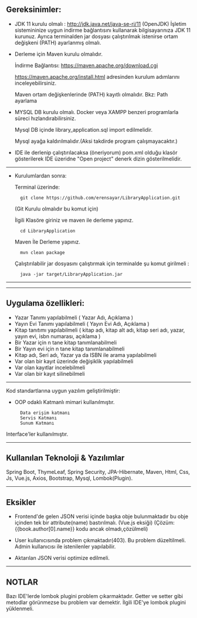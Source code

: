 Gereksinimler:
--
* JDK 11 kurulu olmalı : http://jdk.java.net/java-se-ri/11 (OpenJDK) İşletim sistemininize uygun indirme bağlantısını kullanarak bilgisayarınıza JDK 11 kurunuz. Ayrıca terminalden jar dosyası çalıştırılmak istenirse ortam değişkeni (PATH) ayarlanmış olmalı.

* Derleme için Maven kurulu olmalıdır. 

    İndirme Bağlantısı: https://maven.apache.org/download.cgi
    
    https://maven.apache.org/install.html adresinden kurulum adımlarını inceleyebilirsiniz. 

    Maven ortam değişkenlerinde (PATH) kayıtlı olmalıdır. 
    Bkz: Path ayarlama

* MYSQL DB kurulu olmalı. Docker veya XAMPP benzeri programlarla süreci hızlandırabilirsiniz. 
    
    Mysql DB içinde library_application.sql import edilmelidir.  

    Mysql ayağa kaldırılmalıdır.(Aksi takdirde program çalışmayacaktır.)

* IDE ile derlenip çalıştırılacaksa (öneriyorum) pom.xml olduğu klasör gösterilerek IDE üzeridne "Open project" denerk dizin gösterilmelidir.     

---

* Kurulumlardan sonra:

    Terminal üzerinde: 

        git clone https://github.com/erensayar/LibraryApplication.git
    (Git Kurulu olmalıdır bu komut için)

    İlgili Klasöre giriniz ve maven ile derleme yapınız.

        cd LibraryApplication

    Maven İle Derleme yapınız.
    
        mvn clean package
    
    Çalıştırılabilir jar dosyasını çalıştırmak için terminalde şu komut girilmeli :

        java -jar target/LibraryApplication.jar
        
---
---        

Uygulama özellikleri:
--
* Yazar Tanımı yapılabilmeli ( Yazar Adı, Açıklama )
* Yayın Evi Tanımı yapılabilmeli ( Yayın Evi Adı, Açıklama )
* Kitap tanıtımı yapılabilmeli ( kitap adı, kitap alt adı, kitap seri
adı, yazar, yayın evi, isbn numarası, açıklama )
* Bir Yazar için n tane kitap tanımlanabilmeli
* Bir Yayın evi için n tane kitap tanımlanabilmeli
* Kitap adı, Seri adı, Yazar ya da ISBN ile arama yapılabilmeli
* Var olan bir kayıt üzerinde değişiklik yapılabilmeli
* Var olan kayıtlar incelebilmeli
* Var olan bir kayıt silinebilmeli
---
Kod standartlarına uygun yazılım geliştirilmiştir:

* OOP odaklı Katmanlı mimari kullanılmıştır. 

        Data erişim katmanı 
        Servis Katmanı
        Sunum Katmanı
Interface'ler kullanılmıştır.

---

Kullanılan Teknoloji & Yazılımlar
--
Spring Boot, ThymeLeaf, Spring Security, JPA-Hibernate, Maven, Html, Css, Js, Vue.js, Axios, Bootstrap, Mysql, Lombok(Plugin).

---

Eksikler
--
* Frontend'de gelen JSON verisi içinde başka obje bulunmaktadır bu obje içinden tek bir attribute(name) bastırılmalı. (Vue.js eksiği) (Çözüm: {{book.author[0].name}} kodu ancak olmadı,çözülmeli)

* User kullanıcısında problem çıkmaktadır(403). Bu problem düzeltilmeli. Admin kullanıcısı ile istenilenler yapılabilir. 

* Aktarılan JSON verisi optimize edilmeli.

---

NOTLAR
--
Bazı IDE'lerde lombok plugini problem çıkarmaktadır. Getter ve setter gibi metodlar görünmezse bu problem var demektir. İlgili IDE'ye lombok plugini yüklenmeli.




